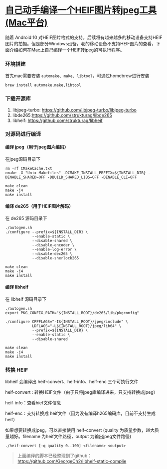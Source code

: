 # [自己动手编译一个HEIF图片转jpeg工具(Mac平台)](https://github.com/GeorgeCh2/blog/issues/6)

随着 Android 10 对HEIF图片格式的支持，后续将有越来越多的移动设备支持HEIF图片的拍摄。但是部分Windows设备，老的移动设备不支持HEIF图片的查看，下面介绍如何在Mac上自己编译一个HEIF转jpeg的可执行程序。

### 环境搭建

首先mac需要安装 `automake`、`make`、`libtool`，可通过homebrew进行安装

```
brew install automake,make,libtool
```



### 下载开源库

1. libjpeg-turbo: https://github.com/libjpeg-turbo/libjpeg-turbo
2. libde265:https://github.com/strukturag/libde265
3. libheif: https://github.com/strukturag/libheif



### 对源码进行编译

#### 编译 jpeg（用于jpeg图片编码）

在jpeg源码目录下

```shell
rm -rf CMakeCache.txt
cmake -G "Unix Makefiles" -DCMAKE_INSTALL_PREFIX=${INSTALL_DIR} -DENABLE_SHARED=OFF -DBUILD_SHARED_LIBS=OFF -DENABLE_CLI=OFF 

make clean
make -j4
make install
```



#### 编译 de265（用于HEIF图片解码）

在 de265 源码目录下

```shell
./autogen.sh
./configure --prefix=${INSTALL_DIR} \
            --enable-static \
            --disable-shared \
            --disable-encoder \
            --enable-log-error \
            --disable-dec265 \
            --disable-sherlock265

make clean
make -j4
make install
```



#### 编译 libheif

在 libheif 源码目录下

```shell
./autogen.sh
export PKG_CONFIG_PATH="${INSTALL_ROOT}/de265/lib/pkgconfig"

./configure CPPFLAGS="-I${INSTALL_ROOT}/jpeg/include" \
            LDFLAGS="-L${INSTALL_ROOT}/jpeg/lib64" \
            --prefix=${INSTALL_DIR} \
            --enable-static \
            --disable-shared 
        
make clean
make -j4
make install 
```



### 转换 HEIF

libheif 会编译出 heif-convert、heif-info、heif-enc 三个可执行文件

heif-convert : 转换HEIF文件（由于只将jpeg库编译进来，只支持转换成jpeg）

heif-info：查看hief文件信息

heif-enc：支持转换成 heif文件（因为没有编译h265编码库，目前不支持生成heif）

如果想要转换成jpeg，可以直接使用 heif-convert (quality 为质量参数，越大质量越好。filename 为heif文件路径，output 为输出jpeg文件路径)

```
./heif-convert [-q quality 0..100] <filename> <output>
```



> 上面编译的脚本已经整理到了github：https://github.com/GeorgeCh2/libheif-static-complie